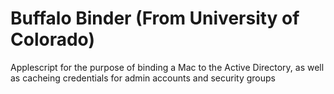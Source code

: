 # Buffalo Binder (From University of Colorado)
Applescript for the purpose of binding a Mac to the Active Directory, as well as cacheing credentials for admin accounts and security groups

